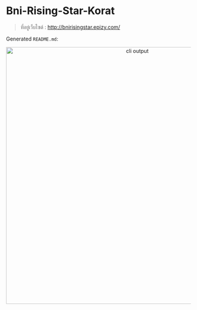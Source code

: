 # Bni-Rising-Star-Korat
> ที่อยู่เว็บไซต์ : <a href="http://bnirisingstar.epizy.com/" target="_blank">http://bnirisingstar.epizy.com/</a>

Generated `README.md`:

<p align="center">
  <img width="700" src="https://user-images.githubusercontent.com/9840435/60266090-9cf9e180-98e7-11e9-9cac-3afeec349bbc.jpg" alt="cli output"/>
</p>
